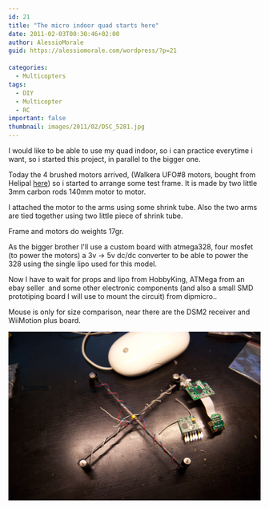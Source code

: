 ```yaml
---
id: 21
title: "The micro indoor quad starts here"
date: 2011-02-03T00:30:46+02:00
author: AlessioMorale
guid: https://alessiomorale.com/wordpress/?p=21

categories:
  - Multicopters
tags:
  - DIY
  - Multicopter
  - RC
important: false
thumbnail: images/2011/02/DSC_5281.jpg
---
```


I would like to be able to use my quad indoor, so i can practice everytime i want, so i started this project, in parallel to the bigger one.

Today the 4 brushed motors arrived, (Walkera UFO#8 motors, bought from Helipal <a href="http://www.helipal.com/ufo-8--z-12-motor-set.html" target="_blank">here</a>) so i started to arrange some test frame. It is made by two little 3mm carbon rods 140mm motor to motor.

I attached the motor to the arms using some shrink tube. Also the two arms are tied together using two little piece of shrink tube.

Frame and motors do weights 17gr.

As the bigger brother I'll use a custom board with atmega328, four mosfet (to power the motors) a 3v -> 5v dc/dc converter to be able to power the 328 using the single lipo used for this model.

Now I have to wait for props and lipo from HobbyKing, ATMega from an ebay seller  and some other electronic components (and also a small SMD prototiping board I will use to mount the circuit) from dipmicro..

Mouse is only for size comparison, near there are the DSM2 receiver and WiiMotion plus board.

![](images/2011/02/DSC_5281.jpg)
